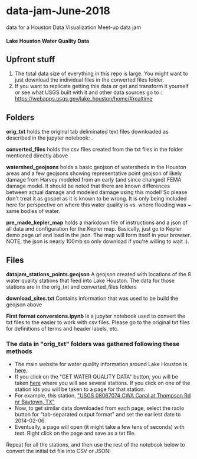 # data-jam-June-2018
data for a Houston Data Visualization Meet-up data jam

#### Lake Houston Water Quality Data

## Upfront stuff
1. The total data size of everything in this repo is large. You might want to just download the individual files in the converted files folder. 
2. If you want to replicate getting this data or get and transform it yourself or see what USGS built with it and other data sources go to : https://webapps.usgs.gov/lake_houston/home/#realtime


## Folders
<b>orig_txt</b> holds the original tab deliminated text files downloaded as described in the jupyter notebook: <First format conversions.ipynb>.

<b>converted_files</b> holds the csv files created from the txt files in the folder mentioned directly above

<b>watershed_geojsons</b> holds a basic geojson of watersheds in the Houston areas and a few geojsons showing representative point geojson of likely damage from Harvey modeled from an early (and since changed) FEMA damage model. It should be noted that there are known differences between actual damage and modeled damage using this model! So please don't treat it as gospel as it is known to be wrong. It is only being included here for perspective on where this water quality is vs. where flooding was ~ same bodies of water.

<b>pre_made_kepler_map</b> holds a markdown file of instructions and a json of all data and configuration for the Kepler map. Basically, just go to Kepler demo page url and load in the json. The map will form itself in your browser. NOTE, the json is nearly 100mb so only download if you're willing to wait :).

## Files
<b>datajam_stations_points.geojson</b> A geojson created with locations of the 8 water quality stations that feed into Lake Houston. The data for those stations are in the orig_txt and converted_files folders

<b>download_sites.txt</b> Contains information that was used to be build the geojson above

<b>First format conversions.ipynb</b> Is a jupyter notebook used to convert the txt files to the easier to work with csv files. Please go to the original txt files for definitions of terms and header labels, etc. 


### The data in "orig_txt" folders was gathered following these methods
- The main website for water quality information around Lake Houston is <a href="https://webapps.usgs.gov/lake_houston/home/#realtime">here</a>.
- If you click on the "GET WATER QUALITY DATA" button, you will be taken <a href="https://waterdata.usgs.gov/tx/nwis/current?multiple_site_no=08067074%2C08068000%2C08068500%2C08069500%2C08070200%2C295826095082200%2C295554095093402%2C294643095035200%2C294607085042700%2C08071330&index_pmcode_STATION_NM=1&index_pmcode_DATETIME=2&format=station_list&group_key=NONE&sort_key_2=site_no&html_table_group_key=NONE&rdb_compression=file&list_of_search_criteria=multiple_site_no%2Crealtime_parameter_selection">here</a> where you will see several stations. If you click on one of the station ids you will be taken to a page for that station.
- For example, this station, <a href="https://waterdata.usgs.gov/tx/nwis/uv/?site_no=08067074&agency_cd=USGS&amp;">"USGS 08067074 CWA Canal at Thompson Rd nr Baytown, TX"</a>
- Now, to get similar data downloaded from each page, select the radio button for "tab-separated output format" and set the earliest date to 2014-02-06.
- Eventually, a page will open (it might take a few tens of seconds) with text. Right click on the page and save as a txt file. 

Repeat for all the stations, and then use the rest of the notebook below to convert the initial txt file into CSV or JSON!


